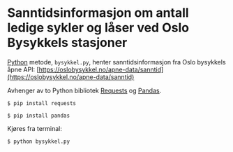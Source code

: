 Sanntidsinformasjon om antall ledige sykler og låser ved Oslo Bysykkels stasjoner
=================================================================================
[Python](https://www.python.org/downloads/) metode, `bysykkel.py`, henter sanntidsinformasjon fra
Oslo bysykkels åpne API: [https://oslobysykkel.no/apne-data/sanntid](https://oslobysykkel.no/apne-data/sanntid)

Avhenger av to Python bibliotek [Requests](https://pypi.org/project/requests/)
 og [Pandas](https://pypi.org/project/pandas/).

```
$ pip install requests
```
```
$ pip install pandas
```
Kjøres fra terminal:

```
$ python bysykkel.py
```
